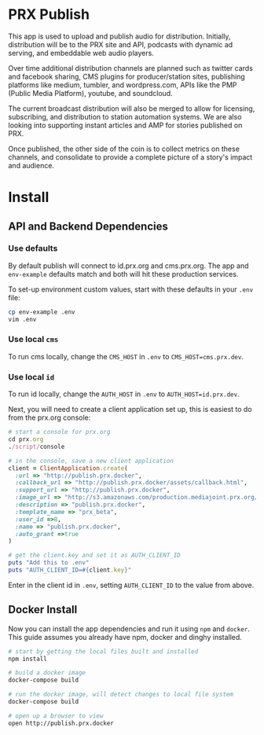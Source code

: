 # PRX Publish

This app is used to upload and publish audio for distribution.
Initially, distribution will be to the PRX site and API, podcasts with dynamic ad serving, and embeddable web audio players.

Over time additional distribution channels are planned such as twitter cards and facebook sharing, CMS plugins for producer/station sites, publishing platforms like medium, tumbler, and wordpress.com, APIs like the PMP (Public Media Platform), youtube, and soundcloud.

The current broadcast distribution will also be merged to allow for licensing, subscribing, and distribution to station automation systems. We are also looking into supporting instant articles and AMP for stories published on PRX.

Once published, the other side of the coin is to collect metrics on these channels, and consolidate to provide a complete picture of a story's impact and audience.

# Install

## API and Backend Dependencies

### Use defaults
By default publish will connect to id.prx.org and cms.prx.org.
The app and `env-example` defaults match and both will hit these production services.

To set-up environment custom values, start with these defaults in your `.env` file:
``` sh
cp env-example .env
vim .env
```

### Use local `cms`
To run cms locally, change the `CMS_HOST` in `.env` to `CMS_HOST=cms.prx.dev`.

###  Use local `id`
To run id locally, change the `AUTH_HOST` in `.env` to `AUTH_HOST=id.prx.dev`.

Next, you will need to create a client application set up, this is easiest to do from the prx.org console:
``` ruby
# start a console for prx.org
cd prx.org
./script/console

# in the console, save a new client application
client = ClientApplication.create(
  :url => "http://publish.prx.docker",
  :callback_url => "http://publish.prx.docker/assets/callback.html",
  :support_url => "http://publish.prx.docker",
  :image_url => "http://s3.amazonaws.com/production.mediajoint.prx.org/public/comatose_files/4625/prx-logo_large.png",
  :description => "publish.prx.docker",
  :template_name => "prx_beta",
  :user_id =>8,
  :name => "publish.prx.docker",
  :auto_grant =>true
)

# get the client.key and set it as AUTH_CLIENT_ID
puts "Add this to .env"
puts "AUTH_CLIENT_ID=#{client.key}"
```

Enter in the client id in `.env`, setting `AUTH_CLIENT_ID` to the value from above.

## Docker Install

Now you can install the app dependencies and run it using `npm` and `docker`.
This guide assumes you already have npm, docker and dinghy installed.
``` sh
# start by getting the local files built and installed
npm install

# build a docker image
docker-compose build

# run the docker image, will detect changes to local file system
docker-compose build

# open up a browser to view
open http://publish.prx.docker
```
